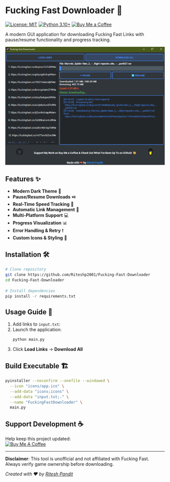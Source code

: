 # Fucking Fast Downloader 🔽

[![License: MIT](https://img.shields.io/badge/License-MIT-yellow.svg)](https://opensource.org/licenses/MIT)
[![Python 3.10+](https://img.shields.io/badge/python-3.10+-blue.svg)](https://www.python.org/downloads/)
[![Buy Me a Coffee](https://img.shields.io/badge/Buy%20Me%20a%20Coffee-FFDD00?style=flat&logo=buy-me-a-coffee&logoColor=black)](https://buymeacoffee.com/riteshp2001/e/367661)

A modern GUI application for downloading Fucking Fast Links with pause/resume functionality and progress tracking.

![Application Preview](/preview/preview.png)

## Features ✨
- **Modern Dark Theme** 🌙  
- **Pause/Resume Downloads** ⏯️  
- **Real-Time Speed Tracking** 🚀  
- **Automatic Link Management** 🔄  
- **Multi-Platform Support** 💻  
- **Progress Visualization** 📊  
- **Error Handling & Retry** ❗  
- **Custom Icons & Styling** 🎨  

## Installation 🛠️
```bash
# Clone repository
git clone https://github.com/Riteshp2001/Fucking-Fast-Downloader
cd Fucking-Fast-Downloader

# Install dependencies
pip install -r requirements.txt
```

## Usage Guide 📖
1. Add links to `input.txt`:
2. Launch the application:
   ```bash
   python main.py
   ```
3. Click **Load Links** → **Download All**

## Build Executable 🏗️
```bash
pyinstaller --noconfirm --onefile --windowed \
  --icon "icons/app.ico" \
  --add-data "icons;icons" \
  --add-data "input.txt;." \
  --name "FuckingFastDownloader" \
  main.py
```

## Support Development ☕  
Help keep this project updated:  
[![Buy Me A Coffee](https://img.shields.io/badge/Support-FFDD00?style=for-the-badge&logo=buy-me-a-coffee&logoColor=black)](https://buymeacoffee.com/riteshp2001/e/367661)

---

**Disclaimer**: This tool is unofficial and not affiliated with Fucking Fast. Always verify game ownership before downloading.

*Created with ❤️ by [Ritesh Pandit](https://riteshpandit.vercel.app)*  